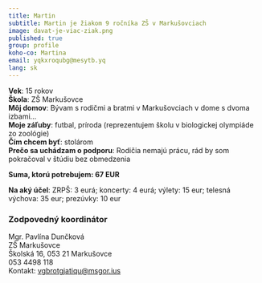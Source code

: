 ```yaml
---
title: Martin
subtitle: Martin je žiakom 9 ročníka ZŠ v Markušovciach
image: davat-je-viac-ziak.png
published: true
group: profile
koho-co: Martina
email: yqkxroqubg@mesytb.yq
lang: sk
---
```

**Vek**: 15 rokov  
**Škola**: ZŠ Markušovce  
**Môj domov**: Bývam s rodičmi a bratmi v Markušovciach v dome s dvoma izbami...  
**Moje záľuby**: futbal, príroda (reprezentujem školu v biologickej olympiáde zo zoológie)  
**Čím chcem byť**: stolárom  
**Prečo sa uchádzam o podporu**: Rodičia nemajú prácu, rád by som pokračoval v štúdiu bez obmedzenia  


**Suma, ktorú potrebujem: 67 EUR**  

**Na aký účel**: ZRPŠ: 3 eurá; koncerty: 4 eurá; výlety: 15 eur; telesná výchova: 35 eur; prezúvky: 10 eur  

### Zodpovedný koordinátor

Mgr. Pavlína Dunčková  
ZŠ Markušovce  
Školská 16, 053 21 Markušovce  
053 4498 118  
Kontakt: <vgbrotgjatiqu@msgor.ius>
